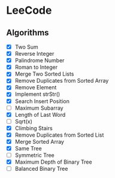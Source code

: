# LeeCode

## Algorithms

- [X] Two Sum
- [X] Reverse Integer
- [X] Palindrome Number
- [X] Roman to Integer
- [X] Merge Two Sorted Lists
- [X] Remove Duplicates from Sorted Array
- [X] Remove Element
- [X] Implement strStr()
- [X] Search Insert Position
- [ ] Maximum Subarray
- [X] Length of Last Word
- [ ] Sqrt(x)
- [X] Climbing Stairs
- [X] Remove Duplicates from Sorted List
- [X] Merge Sorted Array
- [X] Same Tree
- [ ] Symmetric Tree
- [X] Maximum Depth of Binary Tree
- [ ] Balanced Binary Tree
